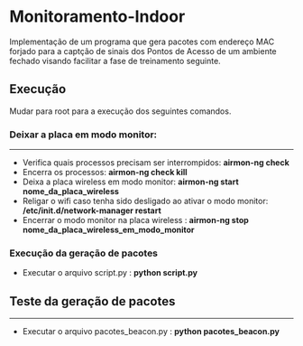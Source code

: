 # Monitoramento-Indoor

Implementação de um programa que gera pacotes com endereço MAC forjado para a captção de sinais dos Pontos de Acesso de um ambiente fechado visando facilitar a fase de treinamento seguinte.


## Execução 

Mudar para root para a execução dos seguintes comandos. 


### Deixar a placa em modo monitor: 
---

* Verifica quais processos precisam ser interrompidos: **airmon-ng check**
* Encerra os processos:  **airmon-ng check kill**
* Deixa a placa wireless em modo monitor: **airmon-ng start nome_da_placa_wireless**
* Religar o wifi caso tenha sido desligado ao ativar o modo monitor:  **/etc/init.d/network-manager restart**
* Encerrar o modo monitor na placa wireless : **airmon-ng stop nome_da_placa_wireless_em_modo_monitor**

### Execução da geração de pacotes

* Executar o arquivo script.py : **python script.py**


## Teste da geração de pacotes
------

* Executar o arquivo pacotes_beacon.py : **python pacotes_beacon.py**
